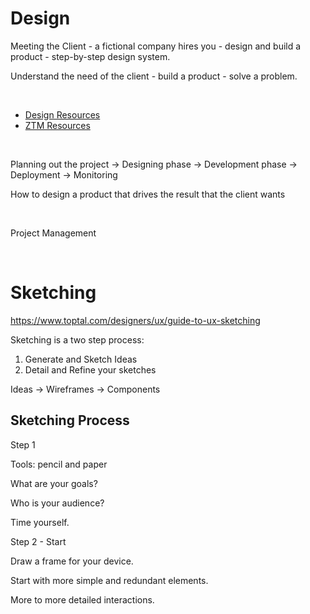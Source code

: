 # Design

Meeting the Client - a fictional company hires you - design and build a product - step-by-step design system.

Understand the need of the client - build a product - solve a problem.

<br>

- [Design Resources](https://danielschifano.notion.site/Complete-Web-Mobile-Designer-Resources-d1d9b6868a7746ffb3b6f02703ac7724)
- [ZTM Resources](https://zerotomastery.io/resources/)

<br>

Planning out the project -> Designing phase -> Development phase -> Deployment -> Monitoring

How to design a product that drives the result that the client wants

<br>

Project Management

<br>

# Sketching

https://www.toptal.com/designers/ux/guide-to-ux-sketching

Sketching is a two step process:

1. Generate and Sketch Ideas
2. Detail and Refine your sketches

Ideas -> Wireframes -> Components

## Sketching Process

Step 1

Tools: pencil and paper

What are your goals?

Who is your audience?

Time yourself.

Step 2 - Start

Draw a frame for your device.

Start with more simple and redundant elements.

More to more detailed interactions.

<br>
